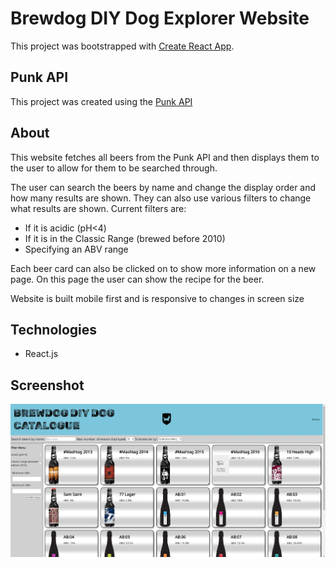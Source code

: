 # Brewdog DIY Dog Explorer Website

  

This project was bootstrapped with [Create React App](https://github.com/facebook/create-react-app).

  

## Punk API

This project was created using the [Punk API](https://punkapi.com/)


## About
This website fetches all beers from the Punk API and then displays them to the user to allow for them to be searched through. 

The user can search the beers by name and change the display order and how many results are shown. They can also use various filters to change what results are shown.
Current filters are:

 - If it is acidic (pH<4)
 - If it is in the Classic Range (brewed before 2010)
 - Specifying an ABV range

Each beer card can also be clicked on to show more information on a new page.
On this page the user can show the recipe for the beer.

Website is built mobile first and is responsive to changes in screen size

## Technologies

- React.js

## Screenshot
![Screenshot](/screenshots/Screenshot%202022-10-03%20142943.jpg)